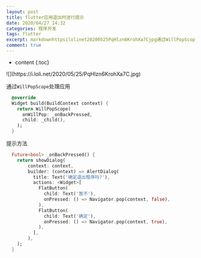 ```yaml
---
layout: post
title: flutter应用退出时进行提示
date: 2020/04/27 14:32
categories: 程序开发
tags: flutter
excerpt: markdownhttpsilolinet20200525PqHlzn6KrohXa7Cjpg通过WillPopScope处理应用dartoverrideWidgetbuildBuildContextcontextreturnWillPopScopeonWillPoponBackPressedchildchild提示方法dartFutureboolonBackPressedreturnshowDi
comment: true
---
```


* content
{:toc}

<!--markdown-->![](https://i.loli.net/2020/05/25/PqHlzn6KrohXa7C.jpg)
通过`WillPopScope`处理应用
```dart
  @override
  Widget build(BuildContext context) {
    return WillPopScope(
      onWillPop: _onBackPressed,
      child: _child(),
    );
  }
```
提示方法
```dart
  Future<bool> _onBackPressed() {
    return showDialog(
        context: context,
        builder: (context) => AlertDialog(
          title: Text('确定退出程序吗?'),
          actions: <Widget>[
            FlatButton(
              child: Text('暂不'),
              onPressed: () => Navigator.pop(context, false),
            ),
            FlatButton(
              child: Text('确定'),
              onPressed: () => Navigator.pop(context, true),
            ),
          ],
        ),
    );
  }
```
    